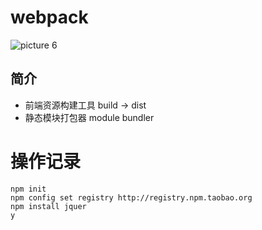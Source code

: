 # webpack
![picture 6](https://p1.kodo-oss.dronekumo.xyz/228b4584a5e4827e81864a44ec62c53f44b70bf37f6053c499dcec3d97161f87.png)  

## 简介
- 前端资源构建工具 build → dist
- 静态模块打包器 module bundler

# 操作记录
```shell
npm init
npm config set registry http://registry.npm.taobao.org
npm install jquer
y
```